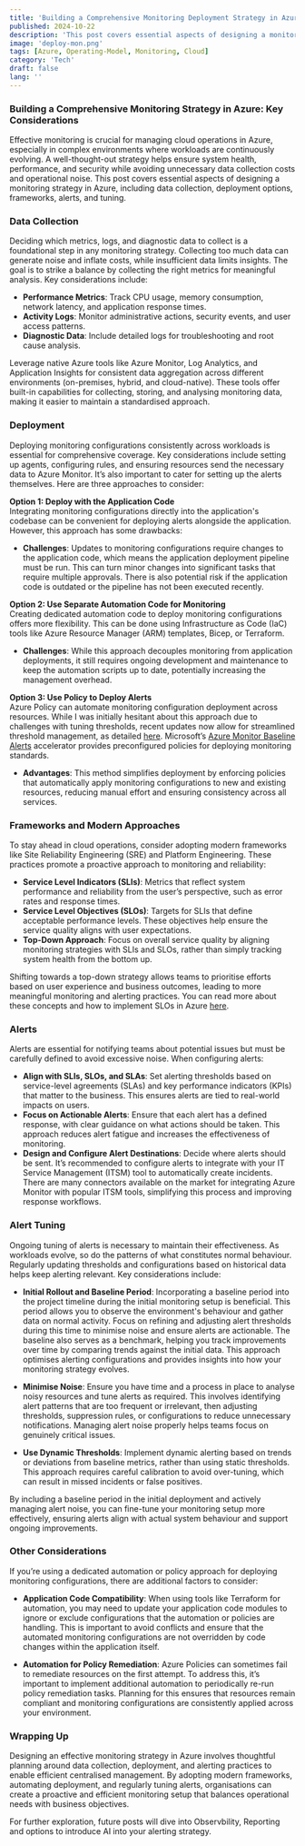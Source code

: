 ```yaml
---
title: 'Building a Comprehensive Monitoring Deployment Strategy in Azure: Key Considerations'
published: 2024-10-22
description: 'This post covers essential aspects of designing a monitoring strategy in Azure, including data collection, deployment options, frameworks, alerts, and tuning.'
image: 'deploy-mon.png'
tags: [Azure, Operating-Model, Monitoring, Cloud]
category: 'Tech'
draft: false 
lang: ''
---
```


### Building a Comprehensive Monitoring Strategy in Azure: Key Considerations

Effective monitoring is crucial for managing cloud operations in Azure, especially in complex environments where workloads are continuously evolving. A well-thought-out strategy helps ensure system health, performance, and security while avoiding unnecessary data collection costs and operational noise. This post covers essential aspects of designing a monitoring strategy in Azure, including data collection, deployment options, frameworks, alerts, and tuning.

### Data Collection

Deciding which metrics, logs, and diagnostic data to collect is a foundational step in any monitoring strategy. Collecting too much data can generate noise and inflate costs, while insufficient data limits insights. The goal is to strike a balance by collecting the right metrics for meaningful analysis. Key considerations include:

- **Performance Metrics**: Track CPU usage, memory consumption, network latency, and application response times.
- **Activity Logs**: Monitor administrative actions, security events, and user access patterns.
- **Diagnostic Data**: Include detailed logs for troubleshooting and root cause analysis.

Leverage native Azure tools like Azure Monitor, Log Analytics, and Application Insights for consistent data aggregation across different environments (on-premises, hybrid, and cloud-native). These tools offer built-in capabilities for collecting, storing, and analysing monitoring data, making it easier to maintain a standardised approach.

### Deployment

Deploying monitoring configurations consistently across workloads is essential for comprehensive coverage. Key considerations include setting up agents, configuring rules, and ensuring resources send the necessary data to Azure Monitor. It’s also important to cater for setting up the alerts themselves. Here are three approaches to consider:

**Option 1: Deploy with the Application Code**  
Integrating monitoring configurations directly into the application's codebase can be convenient for deploying alerts alongside the application. However, this approach has some drawbacks:
- **Challenges**: Updates to monitoring configurations require changes to the application code, which means the application deployment pipeline must be run. This can turn minor changes into significant tasks that require multiple approvals. There is also potential risk if the application code is outdated or the pipeline has not been executed recently.

**Option 2: Use Separate Automation Code for Monitoring**  
Creating dedicated automation code to deploy monitoring configurations offers more flexibility. This can be done using Infrastructure as Code (IaC) tools like Azure Resource Manager (ARM) templates, Bicep, or Terraform.
- **Challenges**: While this approach decouples monitoring from application deployments, it still requires ongoing development and maintenance to keep the automation scripts up to date, potentially increasing the management overhead.

**Option 3: Use Policy to Deploy Alerts**  
Azure Policy can automate monitoring configuration deployment across resources. While I was initially hesitant about this approach due to challenges with tuning thresholds, recent updates now allow for streamlined threshold management, as detailed [here](https://azure.github.io/azure-monitor-baseline-alerts/patterns/alz/Available_features/Threshold-Override/). Microsoft’s [Azure Monitor Baseline Alerts](https://github.com/Azure/azure-monitor-baseline-alerts) accelerator provides preconfigured policies for deploying monitoring standards.
- **Advantages**: This method simplifies deployment by enforcing policies that automatically apply monitoring configurations to new and existing resources, reducing manual effort and ensuring consistency across all services.

### Frameworks and Modern Approaches

To stay ahead in cloud operations, consider adopting modern frameworks like Site Reliability Engineering (SRE) and Platform Engineering. These practices promote a proactive approach to monitoring and reliability:

- **Service Level Indicators (SLIs)**: Metrics that reflect system performance and reliability from the user’s perspective, such as error rates and response times.
- **Service Level Objectives (SLOs)**: Targets for SLIs that define acceptable performance levels. These objectives help ensure the service quality aligns with user expectations.
- **Top-Down Approach**: Focus on overall service quality by aligning monitoring strategies with SLIs and SLOs, rather than simply tracking system health from the bottom up.

Shifting towards a top-down strategy allows teams to prioritise efforts based on user experience and business outcomes, leading to more meaningful monitoring and alerting practices. You can read more about these concepts and how to implement SLOs in Azure [here](https://learn.microsoft.com/en-us/azure/cloud-adoption-framework/manage/monitor/service-level-objectives).


### Alerts

Alerts are essential for notifying teams about potential issues but must be carefully defined to avoid excessive noise. When configuring alerts:

- **Align with SLIs, SLOs, and SLAs**: Set alerting thresholds based on service-level agreements (SLAs) and key performance indicators (KPIs) that matter to the business. This ensures alerts are tied to real-world impacts on users.
- **Focus on Actionable Alerts**: Ensure that each alert has a defined response, with clear guidance on what actions should be taken. This approach reduces alert fatigue and increases the effectiveness of monitoring.
- **Design and Configure Alert Destinations**: Decide where alerts should be sent. It’s recommended to configure alerts to integrate with your IT Service Management (ITSM) tool to automatically create incidents. There are many connectors available on the market for integrating Azure Monitor with popular ITSM tools, simplifying this process and improving response workflows.

### Alert Tuning

Ongoing tuning of alerts is necessary to maintain their effectiveness. As workloads evolve, so do the patterns of what constitutes normal behaviour. Regularly updating thresholds and configurations based on historical data helps keep alerting relevant. Key considerations include:

- **Initial Rollout and Baseline Period**: Incorporating a baseline period into the project timeline during the initial monitoring setup is beneficial. This period allows you to observe the environment's behaviour and gather data on normal activity. Focus on refining and adjusting alert thresholds during this time to minimise noise and ensure alerts are actionable. The baseline also serves as a benchmark, helping you track improvements over time by comparing trends against the initial data. This approach optimises alerting configurations and provides insights into how your monitoring strategy evolves.

- **Minimise Noise**: Ensure you have time and a process in place to analyse noisy resources and tune alerts as required. This involves identifying alert patterns that are too frequent or irrelevant, then adjusting thresholds, suppression rules, or configurations to reduce unnecessary notifications. Managing alert noise properly helps teams focus on genuinely critical issues.

- **Use Dynamic Thresholds**: Implement dynamic alerting based on trends or deviations from baseline metrics, rather than using static thresholds. This approach requires careful calibration to avoid over-tuning, which can result in missed incidents or false positives.

By including a baseline period in the initial deployment and actively managing alert noise, you can fine-tune your monitoring setup more effectively, ensuring alerts align with actual system behaviour and support ongoing improvements.

### Other Considerations

If you’re using a dedicated automation or policy approach for deploying monitoring configurations, there are additional factors to consider:

- **Application Code Compatibility**: When using tools like Terraform for automation, you may need to update your application code modules to ignore or exclude configurations that the automation or policies are handling. This is important to avoid conflicts and ensure that the automated monitoring configurations are not overridden by code changes within the application itself.

- **Automation for Policy Remediation**: Azure Policies can sometimes fail to remediate resources on the first attempt. To address this, it’s important to implement additional automation to periodically re-run policy remediation tasks. Planning for this ensures that resources remain compliant and monitoring configurations are consistently applied across your environment.

### Wrapping Up

Designing an effective monitoring strategy in Azure involves thoughtful planning around data collection, deployment, and alerting practices to enable efficient centralised management. By adopting modern frameworks, automating deployment, and regularly tuning alerts, organisations can create a proactive and efficient monitoring setup that balances operational needs with business objectives.

For further exploration, future posts will dive into Observbility, Reporting and options to introduce AI into your alerting strategy.
